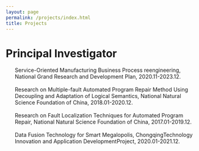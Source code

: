 ```yaml
---
layout: page
permalink: /projects/index.html
title: Projects
---
```


# Principal Investigator
<UL style="LIST-STYLE-TYPE: none">
<LI>Service-Oriented Manufacturing Business Process reengineering, 
National Grand Research and Development Plan, 2020.11-2023.12.</LI>&nbsp;
		
<LI>Research on Multiple-fault Automated Program Repair Method Using Decoupling and Adaptation of Logical Semantics, 
National Natural Science Foundation of China, 2018.01-2020.12.</LI>&nbsp;
		
<LI>Research on Fault Localization Techniques for Automated Program Repair, National Natural Science Foundation of China, 2017.01-2019.12.</LI>&nbsp;

<LI>Data Fusion Technology for Smart Megalopolis, ChongqingTechnology Innovation and Application DevelopmentProject, 2020.01-2021.12.</LI>&nbsp;
</UL>
